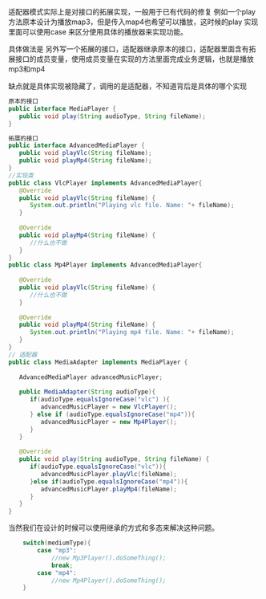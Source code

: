 
适配器模式实际上是对接口的拓展实现，一般用于已有代码的修复
例如一个play 方法原本设计为播放map3，但是传入map4也希望可以播放，这时候的play 实现里面可以使用case 来区分使用具体的播放器来实现功能。

具体做法是 另外写一个拓展的接口，适配器继承原本的接口，适配器里面含有拓展接口的成员变量，使用成员变量在实现的方法里面完成业务逻辑，也就是播放mp3和mp4

缺点就是具体实现被隐藏了，调用的是适配器，不知道背后是具体的哪个实现

```java
原本的接口
public interface MediaPlayer {
   public void play(String audioType, String fileName);
}

拓展的接口
public interface AdvancedMediaPlayer { 
   public void playVlc(String fileName);
   public void playMp4(String fileName);
}
//实现类
public class VlcPlayer implements AdvancedMediaPlayer{
   @Override
   public void playVlc(String fileName) {
      System.out.println("Playing vlc file. Name: "+ fileName);      
   }
 
   @Override
   public void playMp4(String fileName) {
      //什么也不做
   }
}
public class Mp4Player implements AdvancedMediaPlayer{
 
   @Override
   public void playVlc(String fileName) {
      //什么也不做
   }
 
   @Override
   public void playMp4(String fileName) {
      System.out.println("Playing mp4 file. Name: "+ fileName);      
   }
}
// 适配器
public class MediaAdapter implements MediaPlayer {
 
   AdvancedMediaPlayer advancedMusicPlayer;
 
   public MediaAdapter(String audioType){
      if(audioType.equalsIgnoreCase("vlc") ){
         advancedMusicPlayer = new VlcPlayer();       
      } else if (audioType.equalsIgnoreCase("mp4")){
         advancedMusicPlayer = new Mp4Player();
      }  
   }
 
   @Override
   public void play(String audioType, String fileName) {
      if(audioType.equalsIgnoreCase("vlc")){
         advancedMusicPlayer.playVlc(fileName);
      }else if(audioType.equalsIgnoreCase("mp4")){
         advancedMusicPlayer.playMp4(fileName);
      }
   }
}

```

当然我们在设计的时候可以使用继承的方式和多态来解决这种问题。
```java
    switch(mediumType){
        case "mp3":
            //new Mp3Player().doSomeThing();
            break;
        case "mp4":
            //new Mp4Player().doSomeThing();
    }

```